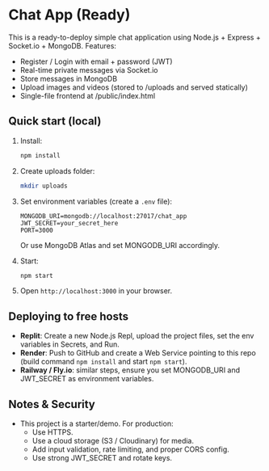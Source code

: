 # Chat App (Ready)

This is a ready-to-deploy simple chat application using Node.js + Express + Socket.io + MongoDB.
Features:
- Register / Login with email + password (JWT)
- Real-time private messages via Socket.io
- Store messages in MongoDB
- Upload images and videos (stored to /uploads and served statically)
- Single-file frontend at /public/index.html

## Quick start (local)
1. Install:
   ```bash
   npm install
   ```
2. Create uploads folder:
   ```bash
   mkdir uploads
   ```
3. Set environment variables (create a `.env` file):
   ```
   MONGODB_URI=mongodb://localhost:27017/chat_app
   JWT_SECRET=your_secret_here
   PORT=3000
   ```
   Or use MongoDB Atlas and set MONGODB_URI accordingly.

4. Start:
   ```bash
   npm start
   ```
5. Open `http://localhost:3000` in your browser.

## Deploying to free hosts
- **Replit**: Create a new Node.js Repl, upload the project files, set the env variables in Secrets, and Run.
- **Render**: Push to GitHub and create a Web Service pointing to this repo (build command `npm install` and start `npm start`).
- **Railway / Fly.io**: similar steps, ensure you set MONGODB_URI and JWT_SECRET as environment variables.

## Notes & Security
- This project is a starter/demo. For production:
  - Use HTTPS.
  - Use a cloud storage (S3 / Cloudinary) for media.
  - Add input validation, rate limiting, and proper CORS config.
  - Use strong JWT_SECRET and rotate keys.